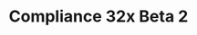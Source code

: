 ---
layout: post
title: Compliance 32x Beta 2
permalink: /compliance32x/B2
comments: true
comments-id: 1.16.5-32x-Beta-2
header-img: compliance32x/releases/B2.jpg

long_text: Beta 2 has released! There are a lot of new additions to the pack in beta 2, from all different parts of the game. It adds fixes for broken textures and miscellaneous textures on our way to completion of the pack.

main_changelog: changelogs/compliance32

download:
  - Java - 1.16.5 (GitHub):
    - https://github.com/Compliance-Resource-Pack/Resource-Pack-32x/releases/download/beta-2/Compliance-32x-Java-Beta-2.zip
  - Java - 1.16.5 (CurseForge):
    - https://www.curseforge.com/minecraft/texture-packs/compliance-32x/download/3202843
  - Bedrock - 1.16.200 (GitHub):
    - https://github.com/Compliance-Resource-Pack/Compliance-Bedrock-32x/releases/download/beta-2/Compliance-32x-Bedrock-Beta-2.mcpack

---